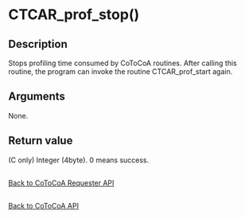 CTCAR_prof_stop()
=====

Description
-----

Stops profiling time consumed by CoToCoA routines. After calling this routine,
the program can invoke the routine CTCAR_prof_start again.

Arguments
-----

None. 

Return value
-----

(C only) Integer (4byte). 0 means success.

##

[Back to CoToCoA Requester API](../API-requester.md "Back to CoToCoA Requester API")

##

[Back to CoToCoA API](../API.md "Back to CoToCoA API")

